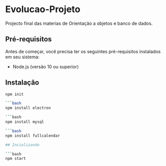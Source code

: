# Evolucao-Projeto
Projecto final das materias de Orientação a objetos e banco de dados.

## Pré-requisitos
Antes de começar, você precisa ter os seguintes pré-requisitos instalados em seu sistema:

- Node.js (versão 10 ou superior)

## Instalação

```bash
npm init

```bash
npm install electron

```bash
npm install mysql

```bash
npm install fullcalendar

## Incializando

```bash
npm start

